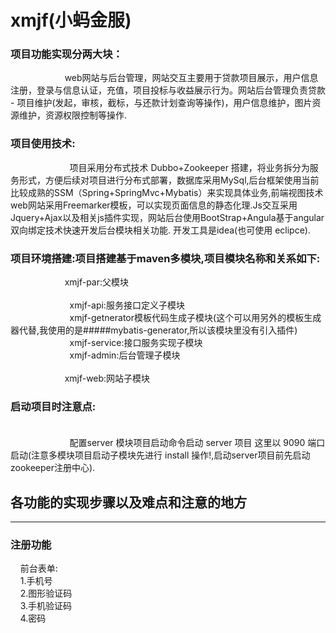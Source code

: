 xmjf(小蚂金服)
================================

### 项目功能实现分两大块：<br />  
                         web网站与后台管理，网站交互主要用于贷款项目展示，用户信息注册，登录与信息认证，充值，项目投标与收益展示行为。网站后台管理负责贷款 - 项目维护(发起，审核，截标，与还款计划查询等操作)，用户信息维护，图片资源维护，资源权限控制等操作.

### 项目使用技术:<br />  
                         项目采用分布式技术 Dubbo+Zookeeper 搭建，将业务拆分为服务形式，方便后续对项目进行分布式部署，数据库采用MySql,后台框架使用当前比较成熟的SSM（Spring+SpringMvc+Mybatis）来实现具体业务,前端视图技术web网站采用Freemarker模板，可以实现页面信息的静态化理.Js交互采用           Jquery+Ajax以及相关js插件实现，网站后台使用BootStrap+Angula基于angular双向绑定技术快速开发后台模块相关功能. 开发工具是idea(也可使用 eclipce).

### 项目环境搭建:项目搭建基于maven多模块,项目模块名称和关系如下:<br />  
                         xmjf-par:父模块<br />  
                         xmjf-api:服务接口定义子模块<br />
                         xmjf-getnerator模板代码生成子模块(这个可以用另外的模板生成器代替,我使用的是#####mybatis-generator,所以该模块里没有引入插件)<br/>
                         xmjf-service:接口服务实现子模块<br />  
                         xmjf-admin:后台管理子模块<br />  
                         xmjf-web:网站子模块
                        
### 启动项目时注意点:<br />  
                         配置server 模块项目启动命令启动 server 项目 这里以 9090 端口启动(注意多模块项目启动子模块先进行 install 操作!,启动server项目前先启动zookeeper注册中心).
## 各功能的实现步骤以及难点和注意的地方
----------------------------------------------------------
### 注册功能
     前台表单:<br />
     1.手机号<br />
     2.图形验证码<br/>
     3.手机验证码<br/>
     4.密码<br/>


